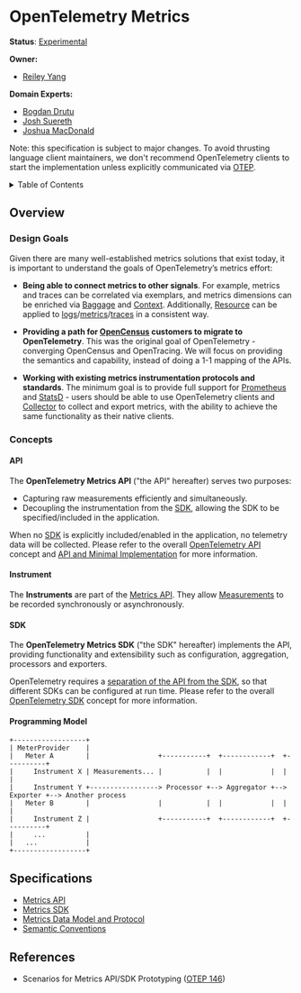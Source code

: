 # OpenTelemetry Metrics

**Status**: [Experimental](../document-status.md)

**Owner:**

* [Reiley Yang](https://github.com/reyang)

**Domain Experts:**

* [Bogdan Drutu](https://github.com/bogdandrutu)
* [Josh Suereth](https://github.com/jsuereth)
* [Joshua MacDonald](https://github.com/jmacd)

Note: this specification is subject to major changes. To avoid thrusting
language client maintainers, we don't recommend OpenTelemetry clients to start
the implementation unless explicitly communicated via
[OTEP](https://github.com/open-telemetry/oteps#opentelemetry-enhancement-proposal-otep).

<details>
<summary>
Table of Contents
</summary>

* [Overview](#overview)
  * [Design Goals](#design-goals)
  * [Concepts](#concepts)
    * [API](#api)
    * [SDK](#sdk)
* [Specifications](#specifications)
  * [Metrics API](./api.md)
  * Metrics SDK (not available yet)
  * [Metrics Data Model and Protocol](datamodel.md)
  * [Semantic Conventions](./semantic_conventions/README.md)

</details>

## Overview

### Design Goals

Given there are many well-established metrics solutions that exist today, it is
important to understand the goals of OpenTelemetry’s metrics effort:

* **Being able to connect metrics to other signals**. For example, metrics and
  traces can be correlated via exemplars, and metrics dimensions can be enriched
  via [Baggage](../baggage/api.md) and [Context](../context/context.md).
  Additionally, [Resource](../resource/sdk.md) can be applied to
  [logs](../overview.md#log-signal)/[metrics](../overview.md#metric-signal)/[traces](../overview.md#tracing-signal)
  in a consistent way.

* **Providing a path for [OpenCensus](https://opencensus.io/) customers to
  migrate to OpenTelemetry**. This was the original goal of OpenTelemetry -
  converging OpenCensus and OpenTracing. We will focus on providing the
  semantics and capability, instead of doing a 1-1 mapping of the APIs.

* **Working with existing metrics instrumentation protocols and standards**. The
  minimum goal is to provide full support for
  [Prometheus](https://prometheus.io/) and
  [StatsD](https://github.com/statsd/statsd) - users should be able to use
  OpenTelemetry clients and [Collector](../overview.md#collector) to collect and
  export metrics, with the ability to achieve the same functionality as their
  native clients.

### Concepts

#### API

The **OpenTelemetry Metrics API** ("the API" hereafter) serves two purposes:

* Capturing raw measurements efficiently and simultaneously.
* Decoupling the instrumentation from the [SDK](#sdk), allowing the SDK to be
  specified/included in the application.

When no [SDK](#sdk) is explicitly included/enabled in the application, no telemetry data
will be collected. Please refer to the overall [OpenTelemetry
API](../overview.md#api) concept and [API and Minimal
Implementation](../library-guidelines.md#api-and-minimal-implementation) for
more information.

#### Instrument

The **Instruments** are part of the [Metrics API](./api.md#instrument). They
allow [Measurements](./api.md#measurement) to be recorded synchronously or
asynchronously.

#### SDK

The **OpenTelemetry Metrics SDK** ("the SDK" hereafter) implements the API,
providing functionality and extensibility such as configuration, aggregation,
processors and exporters.

OpenTelemetry requires a [separation of the API from the
SDK](../library-guidelines.md#requirements), so that different SDKs can be
configured at run time. Please refer to the overall [OpenTelemetry
SDK](../overview.md#sdk) concept for more information.

#### Programming Model

```text
+------------------+
| MeterProvider    |
|   Meter A        |                 +-----------+  +------------+  +----------+
|     Instrument X | Measurements... |           |  |            |  |          |
|     Instrument Y +-----------------> Processor +--> Aggregator +--> Exporter +--> Another process
|   Meter B        |                 |           |  |            |  |          |
|     Instrument Z |                 +-----------+  +------------+  +----------+
|     ...          |
|   ...            |
+------------------+
```

## Specifications

* [Metrics API](./api.md)
* [Metrics SDK](./sdk.md)
* [Metrics Data Model and Protocol](datamodel.md)
* [Semantic Conventions](./semantic_conventions/README.md)

## References

* Scenarios for Metrics API/SDK Prototyping ([OTEP 146](https://github.com/open-telemetry/oteps/blob/main/text/metrics/0146-metrics-prototype-scenarios.md))

